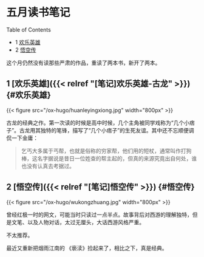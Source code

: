 # 五月读书笔记


<div class="ox-hugo-toc toc has-section-numbers">

<div class="heading">Table of Contents</div>

- <span class="section-num">1</span> [欢乐英雄](#欢乐英雄)
- <span class="section-num">2</span> [悟空传](#悟空传)

</div>
<!--endtoc-->

这个月仍然没有读那些严肃的作品，重读了两本书，新开了两本。


## <span class="section-num">1</span> [欢乐英雄]({{< relref "[笔记]欢乐英雄-古龙" >}}) {#欢乐英雄}

<a id="figure--fig:wuyu-d41d8cd9"></a>

{{< figure src="/ox-hugo/huanleyingxiong.jpg" width="800px" >}}

古龙的经典之作。第一次读的时候是高中时候，几个主角被同学戏称为“几个小痞子”。古龙用其独特的笔锋，描写了“几个小痞子”的生死友谊。其中还不忘顺便调侃一下金庸：

> 乞丐大多属于丐帮，也就是俗称的穷家帮，他们用的短杖，通常叫作打狗棒，这名字据说是昔日一位姓查的帮主起的，但真的来源究竟出自何处，谁也没有认真去考据过。


## <span class="section-num">2</span> [悟空传]({{< relref "[笔记]悟空传" >}}) {#悟空传}

<a id="figure--fig:wuyu-d41d8cd9"></a>

{{< figure src="/ox-hugo/wukongzhuang.jpg" width="800px" >}}

曾经红极一时的网文，可能当时只读过一点半点。故事背后对西游的理解独特，但是文笔、以及人物对话，太过无厘头，大话西游风格严重。

不太推荐。

最近又重新把烟雨江南的 《亵渎》捡起来了，相比之下，真是经典。

